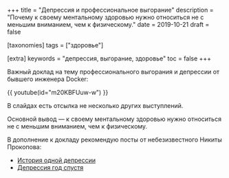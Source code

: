 +++
title = "Депрессия и профессиональное выгорание"
description = "Почему к своему ментальному здоровью нужно относиться не с меньшим вниманием, чем к физическому."
date = 2019-10-21
draft = false

[taxonomies]
tags = ["здоровье"]

[extra]
keywords = "депрессия, выгорание, здоровье"
toc = false
+++

Важный доклад на тему профессионального выгорания и депрессии от бывшего инженера Docker:

{{ youtube(id="m20KBFUuw-w") }}

В слайдах есть отсылка не несколько других выступлений.

Основной вывод — к своему ментальному здоровью нужно относиться не с меньшим вниманием, чем к физическому.

В дополнение к докладу рекомендую посты от небезизвестного Никиты Прокопова:

- [История одной депрессии](https://tonsky.livejournal.com/317265.html)
- [Депрессия год спустя](https://tonsky.livejournal.com/322986.html)
